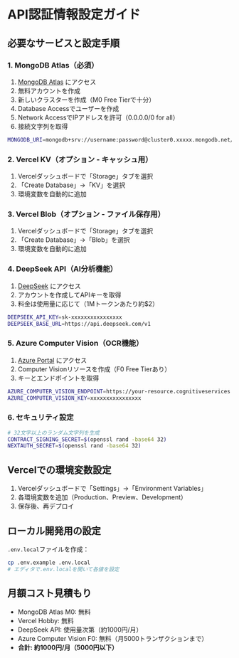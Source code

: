 # API認証情報設定ガイド

## 必要なサービスと設定手順

### 1. MongoDB Atlas（必須）
1. [MongoDB Atlas](https://www.mongodb.com/cloud/atlas) にアクセス
2. 無料アカウントを作成
3. 新しいクラスターを作成（M0 Free Tierで十分）
4. Database Accessでユーザーを作成
5. Network AccessでIPアドレスを許可（0.0.0.0/0 for all）
6. 接続文字列を取得

```bash
MONGODB_URI=mongodb+srv://username:password@cluster0.xxxxx.mongodb.net/contract_system?retryWrites=true&w=majority
```

### 2. Vercel KV（オプション - キャッシュ用）
1. Vercelダッシュボードで「Storage」タブを選択
2. 「Create Database」→「KV」を選択
3. 環境変数を自動的に追加

### 3. Vercel Blob（オプション - ファイル保存用）
1. Vercelダッシュボードで「Storage」タブを選択
2. 「Create Database」→「Blob」を選択
3. 環境変数を自動的に追加

### 4. DeepSeek API（AI分析機能）
1. [DeepSeek](https://platform.deepseek.com/) にアクセス
2. アカウントを作成してAPIキーを取得
3. 料金は使用量に応じて（1Mトークンあたり約$2）

```bash
DEEPSEEK_API_KEY=sk-xxxxxxxxxxxxxxxx
DEEPSEEK_BASE_URL=https://api.deepseek.com/v1
```

### 5. Azure Computer Vision（OCR機能）
1. [Azure Portal](https://portal.azure.com/) にアクセス
2. Computer Visionリソースを作成（F0 Free Tierあり）
3. キーとエンドポイントを取得

```bash
AZURE_COMPUTER_VISION_ENDPOINT=https://your-resource.cognitiveservices.azure.com/
AZURE_COMPUTER_VISION_KEY=xxxxxxxxxxxxxxxx
```

### 6. セキュリティ設定
```bash
# 32文字以上のランダム文字列を生成
CONTRACT_SIGNING_SECRET=$(openssl rand -base64 32)
NEXTAUTH_SECRET=$(openssl rand -base64 32)
```

## Vercelでの環境変数設定

1. Vercelダッシュボードで「Settings」→「Environment Variables」
2. 各環境変数を追加（Production、Preview、Development）
3. 保存後、再デプロイ

## ローカル開発用の設定

`.env.local`ファイルを作成：

```bash
cp .env.example .env.local
# エディタで.env.localを開いて各値を設定
```

## 月額コスト見積もり

- MongoDB Atlas M0: 無料
- Vercel Hobby: 無料
- DeepSeek API: 使用量次第（約1000円/月）
- Azure Computer Vision F0: 無料（月5000トランザクションまで）
- **合計: 約1000円/月（5000円以下）**